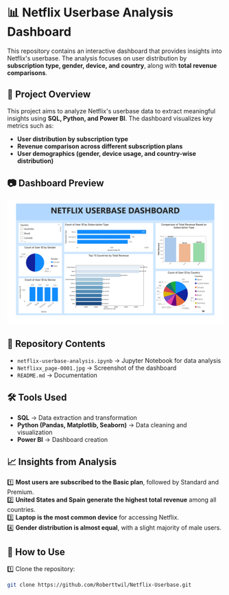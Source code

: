 # 📊 Netflix Userbase Analysis Dashboard  

This repository contains an interactive dashboard that provides insights into Netflix's userbase. The analysis focuses on user distribution by **subscription type, gender, device, and country**, along with **total revenue comparisons**.  

## 📌 Project Overview  
This project aims to analyze Netflix's userbase data to extract meaningful insights using **SQL, Python, and Power BI**. The dashboard visualizes key metrics such as:  
- **User distribution by subscription type**  
- **Revenue comparison across different subscription plans**  
- **User demographics (gender, device usage, and country-wise distribution)**  

## 📷 Dashboard Preview  
![Netflix Userbase Dashboard](Netflixx_page-0001.jpg)  

## 📂 Repository Contents  
- `netflix-userbase-analysis.ipynb` → Jupyter Notebook for data analysis  
- `Netflixx_page-0001.jpg` → Screenshot of the dashboard  
- `README.md` → Documentation  

## 🛠 Tools Used  
- **SQL** → Data extraction and transformation  
- **Python (Pandas, Matplotlib, Seaborn)** → Data cleaning and visualization  
- **Power BI** → Dashboard creation  

## 📈 Insights from Analysis  
1️⃣ **Most users are subscribed to the Basic plan**, followed by Standard and Premium.  
2️⃣ **United States and Spain generate the highest total revenue** among all countries.  
3️⃣ **Laptop is the most common device** for accessing Netflix.  
4️⃣ **Gender distribution is almost equal**, with a slight majority of male users.  

## 🚀 How to Use  
1️⃣ Clone the repository:  
   ```sh
   git clone https://github.com/Roberttwil/Netflix-Userbase.git
